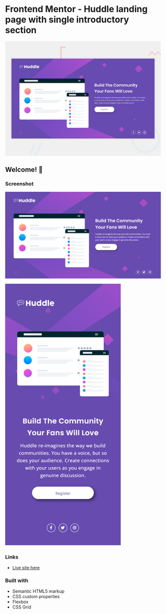 # Frontend Mentor - Huddle landing page with single introductory section

![Design preview for the Huddle landing page with single introductory section](./design/desktop-preview.jpg)

## Welcome! 👋

### Screenshot

![](./images/screenshot-desktop.PNG)

![](./images/screenshot-mobile.PNG)

### Links

- [Live site here](https://aesthetic-syrniki-dbde48.netlify.app/)

### Built with

- Semantic HTML5 markup
- CSS custom properties
- Flexbox
- CSS Grid

